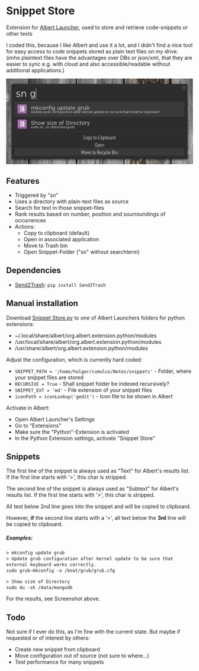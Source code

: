 # Snippet Store
Extension for [Albert Launcher](https://albertlauncher.github.io/), used to store and retrieve code-snippets or other texts

I coded this, because I like Albert and use it a lot, and I didn't find a nice tool for easy access to code snippets stored as plain text files on my drive.
(imho plaintext files have the advantages over DBs or json/xml, that they are easier to sync e.g. with cloud and also accessible/readable without additional applications.)

![screenshot](./snippet_store.png)

## Features
- Triggered by "sn"
- Uses a directory with plain-text files as source
- Search for text in those snippet-files
- Rank results based on number, position and sourroundings of occurrences
- Actions:
   - Copy to clipboard (default)
   - Open in associated application
   - Move to Trash bin
   - Open Snippet-Folder ("sn" without searchterm)

## Dependencies
- [Send2Trash](https://pypi.python.org/pypi/Send2Trash): `pip install Send2Trash`

## Manual installation
Download [Snippet Store.py](https://github.com/dynobo/snippet_store/blob/master/Snippet%20Store.py) to one of Albert Launchers folders for python extensions:
-  ~/.local/share/albert/org.albert.extension.python/modules
- /usr/local/share/albert/org.albert.extension.python/modules
- /usr/share/albert/org.albert.extension.python/modules

Adjust the configuration, which is currently hard coded:
- `SNIPPET_PATH = '/home/holger/cumulus/Notes/snippets'` - Folder, where your snippet files are stored
- `RECURSIVE = True` - Shall snippet folder be indexed recursively?
- `SNIPPET_EXT = 'md'` - File extension of your snippet files
- `iconPath = iconLookup('gedit')` - Icon file to be shown in Albert

Activate in Albert:
- Open Albert Launcher's Settings
- Go to "Extensions"
- Make sure the "Python"-Extension is activated
- In the Python Extension settings, activate "Snippet Store"

## Snippets
The first line of the snippet is always used as "Text" for Albert's results list. If the first line starts with '>', this char is stripped.

The second line of the snippet is always used as "Subtext" for Albert's results list. If the first line starts with '>', this char is stripped.

All text below 2nd line goes into the snippet and will be copied to clipboard.

However, **if** the second line starts with a '>', all text below the **3rd** line will be copied to clipboard.

##### Examples:
```
> mkconfig update grub
> Update grub configuration after kernel update to be sure that external keyboard works correctly.
sudo grub-mkconfig -o /boot/grub/grub.cfg
```

```
> Show size of Directory
sudo du -sh /data/mongodb
```

For the results, see Screenshot above.

## Todo
Not sure if I ever do this, as I'm fine with the current state. But maybe if requested or of interest by others:
- Create new snippet from clipboard
- Move configuration out of source (not sure to where...)
- Test performance for many snippets
